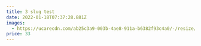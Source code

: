 ```yaml
---
title: 3 slug test
date: 2022-01-18T07:37:28.881Z
images:
  - https://ucarecdn.com/ab25c3a9-003b-4ae8-911a-b6382f93c4a0/-/resize/200x/
price: 33
---
```

